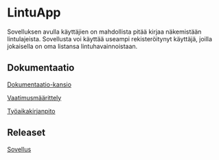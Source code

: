 # LintuApp

Sovelluksen avulla käyttäjien on mahdollista pitää kirjaa näkemistään lintulajeista. Sovellusta voi käyttää useampi rekisteröitynyt käyttäjä, joilla jokaisella on oma listansa lintuhavainnoistaan.

## Dokumentaatio

[Dokumentaatio-kansio](https://github.com/jennalack/ot-harjoitustyo/tree/master/lintuapp/dokumentaatio)

[Vaatimusmäärittely](https://github.com/jennalack/ot-harjoitustyo/blob/master/lintuapp/dokumentaatio/vaatimusmaarittely.md)

[Työaikakirjanpito](https://github.com/jennalack/ot-harjoitustyo/blob/master/lintuapp/dokumentaatio/tyoaikakirjanpito.md)

## Releaset

[Sovellus](https://github.com/jennalack/ot-harjoitustyo/tree/master/lintuapp/Birdapp/src/main/java/birdapp)
